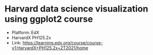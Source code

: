 # Harvard data science visualization using ggplot2 course

- Platform: EdX
- HarvardX PH125.2x
- Link: https://learning.edx.org/course/course-v1:HarvardX+PH125.2x+2T2021/home


